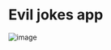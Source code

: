 # Evil jokes app

![image](https://github.com/storm265/evil_word/assets/56002552/5ebc17d5-cd18-4024-8e94-783b43191c60)

